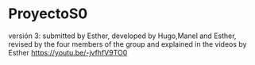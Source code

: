 # ProyectoS0
versión 3: submitted by Esther, developed by Hugo,Manel and Esther, revised by the four members of the group and explained in the videos by Esther
https://youtu.be/-jvfhfV9TO0




